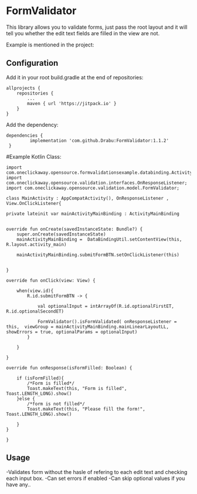 FormValidator
========

This library  allows you to validate forms, just pass the root layout and it will tell you whether the edit text fields are filled in the view are not.

Example is mentioned in the project:


Configuration
-------------

Add it in your root build.gradle at the end of repositories:

    allprojects {
		repositories {
			...
			maven { url 'https://jitpack.io' }
		}
	}


Add the dependency: 

    dependencies {
	         implementation 'com.github.Drabu:FormValidator:1.1.2'
	 }
   


#Example Kotlin Class: 

    import com.oneclickaway.opensource.formvalidationsexample.databinding.ActivityMainBinding;
    import com.oneclickaway.opensource.validation.interfaces.OnResponseListener;
    import com.oneclickaway.opensource.validation.model.FormValidator;
    
    class MainActivity : AppCompatActivity(), OnResponseListener , View.OnClickListener{

    private lateinit var mainActivityMainBinding : ActivityMainBinding


    override fun onCreate(savedInstanceState: Bundle?) {
        super.onCreate(savedInstanceState)
        mainActivityMainBinding =  DataBindingUtil.setContentView(this, R.layout.activity_main)

        mainActivityMainBinding.submitFormBTN.setOnClickListener(this)


    }

    override fun onClick(view: View) {

        when(view.id){
            R.id.submitFormBTN -> {
	    	
                val optionalInput = intArrayOf(R.id.optionalFirstET, R.id.optionalSecondET)

                FormValidator().isFormValidated( onResponseListener = this,  viewGroup = mainActivityMainBinding.mainLinearLayoutLL,
	showErrors = true, optionalParams = optionalInput)
            }

        }

    }
    
    override fun onResponse(isFormFilled: Boolean) {

        if (isFormFilled){
            /*Form is filled*/
            Toast.makeText(this, "Form is filled", Toast.LENGTH_LONG).show()
        }else {
            /*form is not filled*/
            Toast.makeText(this, "Please fill the form!", Toast.LENGTH_LONG).show()

        }
    }
    
    }
   




Usage
-----
-Validates form without the hasle of refering to each edit text and checking each input box.
-Can set errors if enabled
-Can skip optional values if you have any.. 

